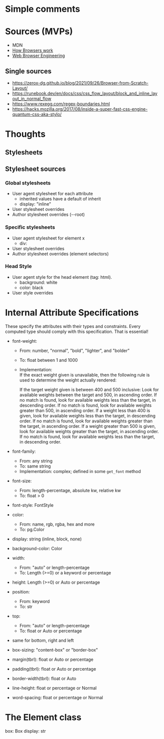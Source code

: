 # Simple comments

# Sources (MVPs)
- MDN
- [How Browsers work](https://web.dev/howbrowserswork/)
- [Web Browser Engineering](https://browser.engineering/)
## Single sources
- https://zerox-dg.github.io/blog/2021/09/26/Browser-from-Scratch-Layout/
- https://runebook.dev/en/docs/css/css_flow_layout/block_and_inline_layout_in_normal_flow
- https://www.rexegg.com/regex-boundaries.html
- https://hacks.mozilla.org/2017/08/inside-a-super-fast-css-engine-quantum-css-aka-stylo/

# Thoughts

## Stylesheets

## Stylesheet sources

### Global stylesheets
- User agent stylesheet for each attribute
    - inherited values have a default of inherit
    - display: "inline"
- User stylesheet overrides
- Author stylesheet overrides (--root)

### Specific stylesheets
- User agent stylesheet for element x 
    - div: 
- User stylesheet overrides
- Author stylesheet overrides (element selectors)

### Head Style
- User agent style for the head element (tag: html).
    - background: white
    - color: black
- User style overrides


# Internal Attribute Specifications

These specify the attributes with their types and constraints. Every computed type should comply with this specification. That is essential!

- font-weight: 
    - From: number, "normal", "bold", "lighter", and "bolder"
    - To: float between 1 and 1000
    - Implementation:  
        If the exact weight given is unavailable, then the following rule is used to determine the weight actually rendered:

        If the target weight given is between 400 and 500 inclusive:
        Look for available weights between the target and 500, in ascending order.
        If no match is found, look for available weights less than the target, in descending order.
        If no match is found, look for available weights greater than 500, in ascending order.
        If a weight less than 400 is given, look for available weights less than the target, in descending order. If no match is found, look for available weights greater than the target, in ascending order.
        If a weight greater than 500 is given, look for available weights greater than the target, in ascending order. If no match is found, look for available weights less than the target, in descending order.

- font-family: 
    - From: any string
    - To: same string
    - Implementation: complex; defined in some `get_font` method
- font-size:
    - From: length-percentage, absolute kw, relative kw
    - To: float > 0
- font-style: FontStyle
- color: 
    - From: name, rgb, rgba, hex and more
    - To: pg.Color
- display: string (inline, block, none)
- background-color: Color
- width: 
    - From: "auto" or length-percentage
    - To: Length (>=0) or a keyword or percentage
- height: Length (>=0) or Auto or percentage
- position: 
    - From: keyword
    - To: str
- top: 
    - From: "auto" or length-percentage
    - To: float or Auto or percentage
- same for bottom, right and left
- box-sizing: "content-box" or "border-box"
- margin(tbrl): float or Auto or percentage
- padding(tbrl): float or Auto or percentage
- border-width(tbrl): float or Auto
- line-height: float or percentage or Normal
- word-spacing: float or percentage or Normal

# The Element class

box: Box
display: str